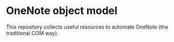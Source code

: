 # OneNote object model

This repository collects useful resources to automate OneNote (the traditional COM way).
